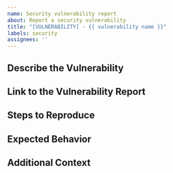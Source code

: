 ```yaml
---
name: Security vulnerability report
about: Report a security vulnerability
title: "[VULNERABILITY] - {{ vulnerability name }}"
labels: security
assignees: ''
---
```


## Describe the Vulnerability
<!-- A clear and concise description of what the vulnerability is. -->

## Link to the Vulnerability Report
<!-- Provide a link to the detailed vulnerability report, if available. -->

## Steps to Reproduce
<!-- Steps to reproduce the behavior:
1. Go to '...'
2. Click on '....'
3. Scroll down to '....'
4. See error -->

## Expected Behavior
<!-- A clear and concise description of what you expected to happen. -->

## Additional Context
<!-- Add any other context about the problem here. -->